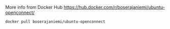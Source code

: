 More info from Docker Hub
https://hub.docker.com/r/boserajaniemi/ubuntu-openconnect/

```
docker pull boserajaniemi/ubuntu-openconnect
```
